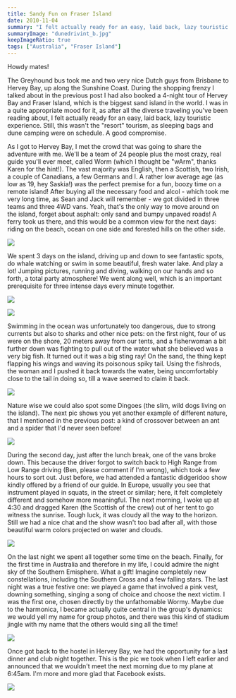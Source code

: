 ```yaml
---
title: Sandy Fun on Fraser Island
date: 2010-11-04
summary: "I felt actually ready for an easy, laid back, lazy touristic experience."
summaryImage: "dunedrivint_b.jpg"
keepImageRatio: true
tags: ["Australia", "Fraser Island"]
---
```


Howdy mates!

The Greyhound bus took me and two very nice Dutch guys from Brisbane to Hervey Bay, up along the Sunshine Coast. During the shopping frenzy I talked about in the previous post I had also booked a 4-night tour of Hervey Bay and Fraser Island, which is the biggest sand island in the world.
I was in a quite appropriate mood for it, as after all the diverse traveling you've been reading about, I felt actually ready for an easy, laid back, lazy touristic experience. Still, this wasn't the "resort" tourism, as sleeping bags and dune camping were on schedule. A good compromise.

As I got to Hervey Bay, I met the crowd that was going to share the adventure with me. We'll be a team of 24 people plus the most crazy, real guide you'll ever meet, called Worm (which I thought be "wArm", thanks Karen for the hint!). The vast majority was English, then a Scottish, two Irish, a couple of Canadians, a few Germans and I. A rather low average age (as low as 19, hey Saskia!) was the perfect premise for a fun, boozy time on a remote island!
After buying all the necessary food and alcol - which took me very long time, as Sean and Jack will remember - we got divided in three teams and three 4WD vans. Yeah, that's the only way to move around on the island, forget about asphalt: only sand and bumpy unpaved roads! A ferry took us there, and this would be a common view for the next days: riding on the beach, ocean on one side and forested hills on the other side.

![](dunedrivint_b.jpg)

We spent 3 days on the island, driving up and down to see fantastic spots, do whale watching or swim in some beautiful, fresh water lake. And play a lot! Jumping pictures, running and diving, walking on our hands and so forth, a total party atmosphere! We went along well, which is an important prerequisite for three intense days every minute together.

![](beachgame_b.jpg)

![](jumppic_b.jpg)

Swimming in the ocean was unfortunately too dangerous, due to strong currents but also to sharks and other nice pets: on the first night, four of us were on the shore, 20 meters away from our tents, and a fisherwoman a bit further down was fighting to pull out of the water what she believed was a very big fish. It turned out it was a big sting ray! On the sand, the thing kept flapping his wings and waving its poisonous spiky tail. Using the fishrods, the woman and I pushed it back towards the water, being uncomfortably close to the tail in doing so, till a wave seemed to claim it back.

![](stingray_b.jpg)

Nature wise we could also spot some Dingoes (the slim, wild dogs living on the island). The next pic shows you yet another example of different nature, that I mentioned in the previous post: a kind of crossover between an ant and a spider that I'd never seen before!

![](antspider_b.jpg)

During the second day, just after the lunch break, one of the vans broke down. This because the driver forgot to switch back to High Range from Low Range driving (Ben, please comment if I'm wrong), which took a few hours to sort out.
Just before, we had attended a fantastic didgeridoo show kindly offered by a friend of our guide. In Europe, usually you see that instrument played in squats, in the street or similar; here, it felt completely different and somehow more meaningful. 
The next morning, I woke up at 4:30 and dragged Karen (the Scottish of the crew) out of her tent to go witness the sunrise. Tough luck, it was cloudy all the way to the horizon. Still we had a nice chat and the show wasn't too bad after all, with those beautiful warm colors projected on water and clouds.

![](alba_b.jpg)

On the last night we spent all together some time on the beach. Finally, for the first time in Australia and therefore in my life, I could admire the night sky of the Southern Emisphere. What a gift! Imagine completely new constellations, including the Southern Cross and a few falling stars.
The last night was a true festive one: we played a game that involved a pink vest, downing something, singing a song of choice and choose the next victim. I was the first one, chosen directly by the unfathomable Wormy. Maybe due to the harmonica, I became actually quite central in the group's dynamics: we would yell my name for group photos, and there was this kind of stadium jingle with my name that the others would sing all the time!

![](lovevest_b.jpg)

Once got back to the hostel in Hervey Bay, we had the opportunity for a last dinner and club night together. This is the pic we took when I left earlier and announced that we wouldn't meet the next morning due to my plane at 6:45am. I'm more and more glad that Facebook exists.

![](lastgrouppic_b.jpg)
